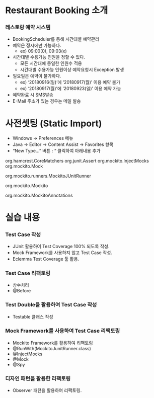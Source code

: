 # Restaurant Booking 소개 
### 레스토랑 예약 시스템 
* BookingScheduler를 통해 시간대별 예약관리
* 예약은 정시에만 가능하다.
	* ex) 09:00(0), 09:03(x)
* 시간대별 수용가능 인원을 정할 수 있다.
	* 모든 시간대에 동일한 인원수 적용
	* 시간대별 수용가능 인원이상 예약요청시 Exception 발생
* 일요일은 예약이 불가하다.
	* ex) ‘20180916(일)’에 ‘20180917(월)’ 이용 예약 불가
	* ex) ‘20180917(월)’에 ‘20180923(일)’ 이용 예약 가능
* 예약완료 시 SMS발송
* E-Mail 주소가 있는 경우는 메일 발송

# 사전셋팅 (Static Import)
* Windows -> Preferences 메뉴
* Java -> Editor -> Content Assist -> Favorites 항목
* “New Type…” 버튼 : “ 클릭하여 아래내용 추가

org.hamcrest.CoreMatchers
org.junit.Assert
org.mockito.InjectMocks
org.mockito.Mock

org.mockito.runners.MockitoJUnitRunner

org.mockito.Mockito

org.mockito.MockitoAnnotations


# 실습 내용 
### Test Case 작성
* JUnit 활용하여 Test Coverage 100% 되도록 작성.
* Mock Framework를 사용하지 않고 Test Case 작성.
* Eclemma Test Coverage 툴 활용.

### Test Case 리팩토링
* 상수처리
* @Before

### Test Double을 활용하여 Test Case 작성
* Testable 클래스 작성

### Mock Framework를 사용하여 Test Case 리팩토링
* Mockito Framework를 활용하여 리팩토링
* @RunWith(MockitoJunitRunner.class)
* @InjectMocks
* @Mock
* @Spy

### 디자인 패턴을 활용한 리팩토링
* Observer 패턴을 활용하여 리팩토링.
